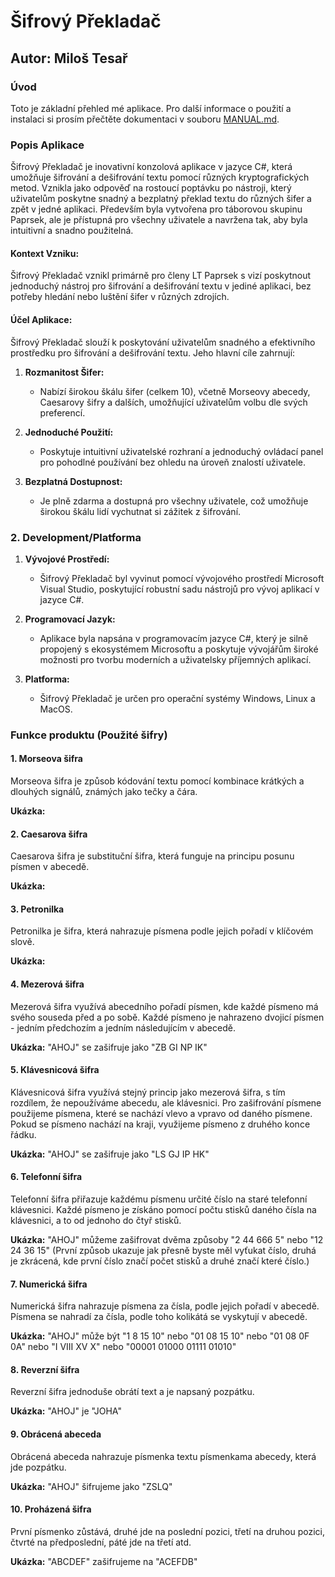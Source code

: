 # Šifrový Překladač

## Autor: Miloš Tesař

### Úvod

Toto je základní přehled mé aplikace. Pro další informace o použití a instalaci si prosím přečtěte dokumentaci v souboru [MANUAL.md](MANUAL.md).

### Popis Aplikace

Šifrový Překladač je inovativní konzolová aplikace v jazyce C#, která umožňuje šifrování a dešifrování textu pomocí různých kryptografických metod. Vznikla jako odpověď na rostoucí poptávku po nástroji, který uživatelům poskytne snadný a bezplatný překlad textu do různých šifer a zpět v jedné aplikaci. Především byla vytvořena pro táborovou skupinu Paprsek, ale je přístupná pro všechny uživatele a navržena tak, aby byla intuitivní a snadno použitelná.

#### Kontext Vzniku:

Šifrový Překladač vznikl primárně pro členy LT Paprsek s vizí poskytnout jednoduchý nástroj pro šifrování a dešifrování textu v jediné aplikaci, bez potřeby hledání nebo luštění šifer v různých zdrojích.

#### Účel Aplikace:

Šifrový Překladač slouží k poskytování uživatelům snadného a efektivního prostředku pro šifrování a dešifrování textu. Jeho hlavní cíle zahrnují:

1. **Rozmanitost Šifer:**
   - Nabízí širokou škálu šifer (celkem 10), včetně Morseovy abecedy, Caesarovy šifry a dalších, umožňující uživatelům volbu dle svých preferencí.

2. **Jednoduché Použití:**
   - Poskytuje intuitivní uživatelské rozhraní a jednoduchý ovládací panel pro pohodlné používání bez ohledu na úroveň znalostí uživatele.

3. **Bezplatná Dostupnost:**
   - Je plně zdarma a dostupná pro všechny uživatele, což umožňuje širokou škálu lidí vychutnat si zážitek z šifrování.

### 2. Development/Platforma

1. **Vývojové Prostředí:**
   - Šifrový Překladač byl vyvinut pomocí vývojového prostředí Microsoft Visual Studio, poskytující robustní sadu nástrojů pro vývoj aplikací v jazyce C#.

2. **Programovací Jazyk:**
   - Aplikace byla napsána v programovacím jazyce C#, který je silně propojený s ekosystémem Microsoftu a poskytuje vývojářům široké možnosti pro tvorbu moderních a uživatelsky příjemných aplikací.

3. **Platforma:**
   - Šifrový Překladač je určen pro operační systémy Windows, Linux a MacOS.

### Funkce produktu (Použité šifry)

#### **1. Morseova šifra**

Morseova šifra je způsob kódování textu pomocí kombinace krátkých a dlouhých signálů, známých jako tečky a čára.

**Ukázka:**


#### **2. Caesarova šifra**

Caesarova šifra je substituční šifra, která funguje na principu posunu písmen v abecedě.

**Ukázka:**


#### **3. Petronilka**

Petronilka je šifra, která nahrazuje písmena podle jejich pořadí v klíčovém slově.

**Ukázka:**


#### **4. Mezerová šifra**

Mezerová šifra využívá abecedního pořadí písmen, kde každé písmeno má svého souseda před a po sobě. Každé písmeno je nahrazeno dvojicí písmen - jedním předchozím a jedním následujícím v abecedě.

**Ukázka:**
"AHOJ" se zašifruje jako "ZB GI NP IK"

#### **5. Klávesnicová šifra**

Klávesnicová šifra využívá stejný princip jako mezerová šifra, s tím rozdílem, že nepoužíváme abecedu, ale klávesnici. Pro zašifrování písmene použijeme písmena, které se nachází vlevo a vpravo od daného písmene. Pokud se písmeno nachází na kraji, využijeme písmeno z druhého konce řádku.

**Ukázka:**
"AHOJ" se zašifruje jako "LS GJ IP HK" 

#### **6. Telefonní šifra**

Telefonní šifra přiřazuje každému písmenu určité číslo na staré telefonní klávesnici. Každé písmeno je získáno pomocí počtu stisků daného čísla na klávesnici, a to od jednoho do čtyř stisků.

**Ukázka:**
"AHOJ" můžeme zašifrovat dvěma způsoby "2 44 666 5" nebo "12 24 36 15" 
(První způsob ukazuje jak přesně byste měl vyťukat číslo, druhá je zkrácená, kde první číslo značí počet stisků a druhé značí které číslo.)

#### **7. Numerická šifra**

Numerická šifra nahrazuje písmena za čísla, podle jejich pořadí v abecedě. Písmena se nahradí za čísla, podle toho kolikátá se vyskytují v abecedě.

**Ukázka:**
"AHOJ" může být "1 8 15 10" nebo "01 08 15 10" nebo "01 08 0F 0A" nebo "I VIII XV X" nebo "00001 01000 01111 01010"

#### **8. Reverzní šifra**

Reverzní šifra jednoduše obrátí text a je napsaný pozpátku.

**Ukázka:**
"AHOJ" je "JOHA"

#### **9. Obrácená abeceda**

Obrácená abeceda nahrazuje písmenka textu písmenkama abecedy, která jde pozpátku.

**Ukázka:**
"AHOJ" šifrujeme jako "ZSLQ"

#### **10. Proházená šifra**

První písmenko zůstává, druhé jde na poslední pozici, třetí na druhou pozici, čtvrté na předposlední, páté jde na třetí atd.

**Ukázka:**
"ABCDEF" zašifrujeme na "ACEFDB"



